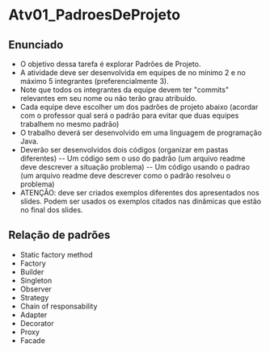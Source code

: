 # Atv01_PadroesDeProjeto

## Enunciado
- O objetivo dessa tarefa é explorar Padrões de Projeto.
- A atividade deve ser desenvolvida em equipes de no mínimo 2 e no máximo 5 integrantes (preferencialmente 3).
- Note que todos os integrantes da equipe devem ter "commits" relevantes em seu nome ou não terão grau atribuído.
- Cada equipe deve escolher um dos padrões de projeto abaixo (acordar com o professor qual será o padrão para evitar que duas equipes trabalhem no mesmo padrão)
- O trabalho deverá ser desenvolvido em uma linguagem de programação Java.
- Deverão ser desenvolvidos dois códigos (organizar em pastas diferentes)
  -- Um código sem o uso do padrão (um arquivo readme deve descrever a situação problema)
  -- Um código usando o padrao (um arquivo readme deve descrever como o padrão resolveu o problema)
- ATENÇÃO: deve ser criados exemplos diferentes dos apresentados nos slides. Podem ser usados os exemplos citados nas dinâmicas que estão no final dos slides.

## Relação de padrões
- Static factory method
- Factory
- Builder
- Singleton
- Observer
- Strategy
- Chain of responsability
- Adapter
- Decorator
- Proxy
- Facade

  
